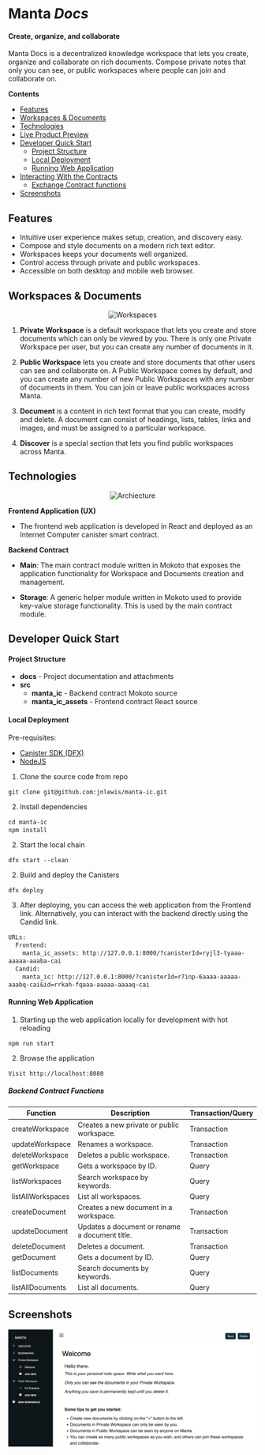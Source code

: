 # Manta *Docs*

#### Create, organize, and collaborate

Manta Docs is a decentralized knowledge workspace that lets you create, organize and collaborate on rich documents. Compose private notes that only you can see, or public workspaces where people can join and collaborate on.

**Contents**

- [Features](#features)
- [Workspaces & Documents](#workspaces-documents)
- [Technologies](#technologies)
- [Live Product Preview](#live-product-preview)
- [Developer Quick Start](#developer-quick-start)
    - [Project Structure](#project-structure)
    - [Local Deployment](#local-deployment)
    - [Running Web Application](#running-web-application)
- [Interacting With the Contracts](#interacting-with-the-contracts)
    - [Exchange Contract functions](#exchange-contract-functions)
- [Screenshots](#screenshots)

## Features
* Intuitive user experience makes setup, creation, and discovery easy.
* Compose and style documents on a modern rich text editor.
* Workspaces keeps your documents well organized.
* Control access through private and public workspaces.
* Accessible on both desktop and mobile web browser.

## Workspaces & Documents

<p align="center">
    <img src="https://raw.githubusercontent.com/jnlewis/manta-ic/main/docs/images/workspaces-and-documents.png" alt="Workspaces">
</p>

1. **Private Workspace** is a default workspace that lets you create and store documents which can only be viewed by you. There is only one Private Workspace per user, but you can create any number of documents in it.

2. **Public Workspace** lets you create and store documents that other users can see and collaborate on. A Public Workspace comes by default, and you can create any number of new Public Workspaces with any number of documents in them. You can join or leave public workspaces across Manta.

3. **Document** is a content in rich text format that you can create, modify and delete. A document can consist of headings, lists, tables, links and images, and must be assigned to a particular workspace.

3. **Discover** is a special section that lets you find public workspaces across Manta.

## Technologies

<p align="center">
    <img width="600px" src="https://raw.githubusercontent.com/jnlewis/manta-ic/main/docs/images/architecture.jpg" alt="Archiecture">
</p>

**Frontend Application (UX)**

- The frontend web application is developed in React and deployed as an Internet Computer canister smart contract.

**Backend Contract**

- **Main**: The main contract module written in Mokoto that exposes the application functionality for Workspace and Documents creation and management.

- **Storage**: A generic helper module written in Mokoto used to provide key-value storage functionality. This is used by the main contract module.

## Developer Quick Start

#### Project Structure

- **docs** - Project documentation and attachments
- **src**
    - **manta_ic** - Backend contract Mokoto source
    - **manta_ic_assets** - Frontend contract React source

#### Local Deployment

Pre-requisites: 
- [Canister SDK (DFX)](https://internetcomputer.org/docs/current/developer-docs/quickstart/hello10mins/#dfx)
- [NodeJS](https://internetcomputer.org/docs/current/developer-docs/quickstart/hello10mins/#nodejs)

1. Clone the source code from repo
```
git clone git@github.com:jnlewis/manta-ic.git
```

2. Install dependencies

```
cd manta-ic
npm install
```

2. Start the local chain
```
dfx start --clean
```

2. Build and deploy the Canisters
```
dfx deploy
```

3. After deploying, you can access the web application from the Frontend link. Alternatively, you can interact with the backend directly using the Candid link.
```
URLs:
  Frontend:
    manta_ic_assets: http://127.0.0.1:8000/?canisterId=ryjl3-tyaaa-aaaaa-aaaba-cai
  Candid:
    manta_ic: http://127.0.0.1:8000/?canisterId=r7inp-6aaaa-aaaaa-aaabq-cai&id=rrkah-fqaaa-aaaaa-aaaaq-cai
```

#### Running Web Application

1. Starting up the web application locally for development with hot reloading
```
npm run start
```

2. Browse the application
```
Visit http://localhost:8080
```

##### Backend Contract Functions
| Function          | Description                                    | Transaction/Query |
|-------------------|------------------------------------------------|-------------|
| createWorkspace   | Creates a new private or public workspace.     | Transaction |
| updateWorkspace   | Renames a workspace.                           | Transaction |
| deleteWorkspace   | Deletes a public workspace.                    | Transaction |
| getWorkspace      | Gets a workspace by ID.                        | Query       |
| listWorkspaces    | Search workspace by keywords.                  | Query       |
| listAllWorkspaces | List all workspaces.                           | Query       |
| createDocument    | Creates a new document in a workspace.         | Transaction |
| updateDocument    | Updates a document or rename a document title. | Transaction |
| deleteDocument    | Deletes a document.                            | Transaction |
| getDocument       | Gets a document by ID.                         | Query       |
| listDocuments     | Search documents by keywords.                  | Query       |
| listAllDocuments  | List all documents.                            | Query       |

## Screenshots

<p align="center">
    <img src="https://raw.githubusercontent.com/jnlewis/manta-ic/main/docs/images/screenshot-documents.png" alt="">
</p>
